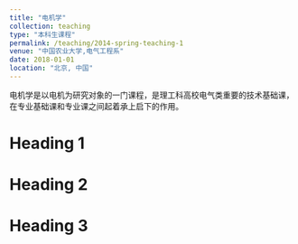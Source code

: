 ```yaml
---
title: "电机学"
collection: teaching
type: "本科生课程"
permalink: /teaching/2014-spring-teaching-1
venue: "中国农业大学,电气工程系"
date: 2018-01-01
location: "北京, 中国"
---
```


电机学是以电机为研究对象的一门课程，是理工科高校电气类重要的技术基础课，在专业基础课和专业课之间起着承上启下的作用。

Heading 1
======

Heading 2
======

Heading 3
======

